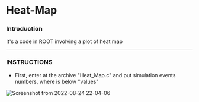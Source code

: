 # Heat-Map

### Introduction

It's a code in ROOT  involving a plot of heat map

-----------------------------------------------------------------------------

### INSTRUCTIONS

-  First, enter at the archive "Heat_Map.c" and put simulation events numbers, where is below "values"


![Screenshot from 2022-08-24 22-04-06](https://user-images.githubusercontent.com/102261011/186550870-891d0bb5-d6b1-416e-8905-b7143a689905.png)
